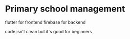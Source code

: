 # Primary school management 

flutter for frontend 
firebase for backend 

code isn't clean 
but it's good for beginners

